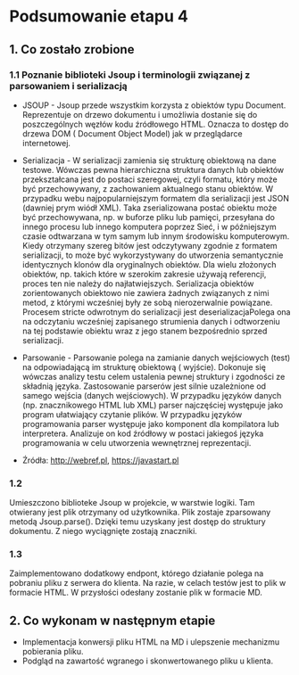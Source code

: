# Podsumowanie etapu 4
## 1. Co zostało zrobione
### 1.1 Poznanie biblioteki Jsoup i terminologii związanej z parsowaniem i serializacją

* JSOUP - Jsoup przede wszystkim korzysta z obiektów typu Document. Reprezentuje on drzewo dokumentu i umożliwia dostanie się do poszczególnych węzłów kodu źródłowego HTML. Oznacza to dostęp do drzewa DOM ( Document Object Model) jak w przeglądarce internetowej. 
* Serializacja - W serializacji zamienia się strukturę obiektową na dane testowe. Wówczas pewna hierarchiczna struktura danych lub obiektów przekształcana jest do postaci szeregowej, czyli formatu, który może być przechowywany, z zachowaniem aktualnego stanu obiektów. W przypadku webu najpopularniejszym formatem dla serializacji jest JSON (dawniej prym wiódł XML). Taka zserializowana postać obiektu może być przechowywana, np. w buforze pliku lub pamięci, przesyłana do innego procesu lub innego komputera poprzez Sieć, i w późniejszym czasie odtwarzana w tym samym lub innym środowisku komputerowym. Kiedy otrzymany szereg bitów jest odczytywany zgodnie z formatem serializacji, to może być wykorzystywany do utworzenia semantycznie identycznych klonów dla oryginalnych obiektów. Dla wielu złożonych obiektów, np. takich które w szerokim zakresie używają referencji, proces ten nie należy do najłatwiejszych. Serializacja obiektów zorientowanych obiektowo nie zawiera żadnych związanych z nimi metod, z którymi wcześniej były ze sobą nierozerwalnie powiązane. Procesem stricte odwrotnym do serializacji jest deserializacjaPolega ona na odczytaniu wcześniej zapisanego strumienia danych i odtworzeniu na tej podstawie obiektu wraz z jego stanem bezpośrednio sprzed serializacji.
* Parsowanie - Parsowanie polega na zamianie danych wejściowych (test) na odpowiadającą im strukturę obiektową ( wyjście). Dokonuje się wówczas analizy testu celem ustalenia pewnej struktury i zgodności ze składnią języka. Zastosowanie parserów jest silnie uzależnione od samego wejścia (danych wejściowych). W przypadku języków danych (np. znacznikowego HTML lub XML) parser najczęściej występuje jako program ułatwiający czytanie plików. W przypadku języków programowania parser występuje jako komponent dla kompilatora lub interpretera. Analizuje on kod źródłowy w postaci jakiegoś języka programowania w celu utworzenia wewnętrznej reprezentacji.

* Źródła: http://webref.pl, https://javastart.pl
 
 ### 1.2
 Umieszczono biblioteke Jsoup w projekcie, w warstwie logiki. Tam otwierany jest plik otrzymany od użytkownika. Plik zostaje zparsowany metodą Jsoup.parse(). Dzięki temu uzyskany jest dostęp do struktury dokumentu. Z niego wyciągnięte zostają znaczniki. 

 ### 1.3 
Zaimplementowano dodatkowy endpont, którego działanie polega na pobraniu pliku z serwera do klienta. Na razie, w celach testów jest to plik w formacie HTML. W przysłości odesłany zostanie plik w formacie MD. 

## 2. Co wykonam w następnym etapie
* Implementacja konwersji pliku HTML na MD i ulepszenie mechanizmu pobierania pliku.
* Podgląd na zawartość wgranego i skonwertowanego pliku u klienta.